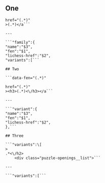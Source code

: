 ## One

```<h2>data-fen="(.*)"
href="(.*)"
>(.*)</a```

---

```"family":{
"name":"$3",
"fen":"$1",
"lichess-href":"$2",
"variants":[```

## Two

```data-fen="(.*)"

href="(.*)"
><h3>(.*)<\/h3></a```

---

```"variant":{
"name":"$3",
"fen":"$1",
"lichess-href":"$2",
},```

## Three

```"variants":\[
>
.*<\/h2>
    <div class="puzzle-openings__list">```

---

```"variants":[```